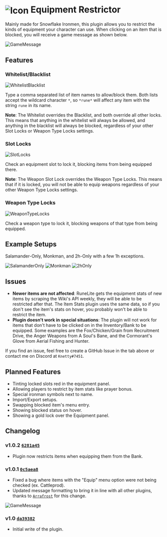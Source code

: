 # <img align="center" src="https://i.imgur.com/uw1mSGR.png" alt="Icon"> Equipment Restrictor 

Mainly made for Snowflake Ironmen, this plugin allows you to restrict the kinds of equipment your character can use. When clicking on an item that is blocked, you will receive a game message as shown below.

![GameMessage](https://i.imgur.com/qZPcyb2.png)

## Features

### Whitelist/Blacklist

![WhitelistBlacklist](https://i.imgur.com/g96bWkm.png)

Type a comma separated list of item names to allow/block them. Both lists accept the wildcard character `*`, so `*rune*` will affect any item with the string `rune` in its name.

**Note**: The Whitelist overrides the Blacklist, and both override all other locks. This means that anything in the whitelist will always be allowed, and anything in the blacklist will always be blocked, regardless of your other Slot Locks or Weapon Type Locks settings.

### Slot Locks

![SlotLocks](https://i.imgur.com/246thp9.png)

Check an equipment slot to lock it, blocking items from being equipped there.

**Note**: The Weapon Slot Lock overrides the Weapon Type Locks. This means that if it is locked, you will not be able to equip weapons regardless of your other Weapon Type Locks settings.

### Weapon Type Locks

![WeaponTypeLocks](https://i.imgur.com/HLx0Ol1.png)

Check a weapon type to lock it, blocking weapons of that type from being equipped.

## Example Setups

Salamander-Only, Monkman, and 2h-Only with a few 1h exceptions.

![SalamanderOnly](https://i.imgur.com/FicMJOv.png) ![Monkman](https://i.imgur.com/nGwgrrY.png) ![2hOnly](https://i.imgur.com/J5om5MR.png)

## Issues

 - **Newer items are not affected**: RuneLite gets the equipment stats of new items by scraping the Wiki's API weekly, they will be able to be restricted after that. The Item Stats plugin uses the same data, so if you don't see the item's stats on hover, you probably won't be able to restrict the item.
 - **Plugin doesn't work in special situations**: The plugin will not work for items that don't have to be clicked on in the Inventory/Bank to be equipped. Some examples are the Fox/Chicken/Grain from Recruitment Drive, the Anger Weapons from A Soul's Bane, and the Cormorant's Glove from Aerial Fishing and Hunter.

If you find an issue, feel free to create a GitHub Issue in the tab above or contact me on Discord at `Knetty#7451`.

## Planned Features

 - Tinting locked slots red in the equipment panel.
 - Allowing players to restrict by item stats like prayer bonus.
 - Special ironman symbols next to name.
 - Import/Export setups.
 - Swapping blocked item's menu entry.
 - Showing blocked status on hover.
 - Showing a gold lock over the Equipment panel.

## Changelog

### v1.0.2 [`6281a45`](https://github.com/KevKode/equipment-restrictor/tree/6281a450a0aa610bc1b91ca897c274e19f99fe7a)
 - Plugin now restricts items when equipping them from the Bank.

### v1.0.1 [`0c5aea8`](https://github.com/KevKode/equipment-restrictor/tree/0c5aea8de7cf3dc92ebedcaf18321bf500276a75)
 - Fixed a bug where items with the "Equip" menu option were not being checked (ex. Cattleprod).
 - Updated message formatting to bring it in line with all other plugins, thanks to [`Arrafrost`](https://github.com/arrafrost) for this change. 
 
 ![GameMessage](https://i.imgur.com/vgKY2hZ.png)

### v1.0 [`da39382`](https://github.com/KevKode/equipment-restrictor/tree/da39382cceba7619c8ff3c04fb222d75b1290388)
 - Initial write of the plugin.

